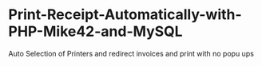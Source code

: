 # Print-Receipt-Automatically-with-PHP-Mike42-and-MySQL
Auto Selection of Printers and redirect invoices and print with no popu ups 
